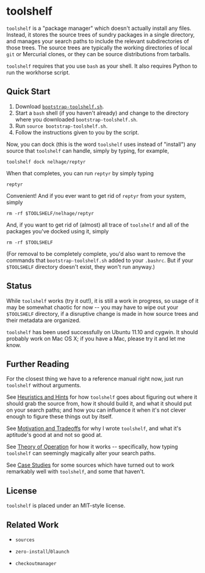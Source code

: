 toolshelf
=========

`toolshelf` is a "package manager" which doesn't actually install any files.
Instead, it stores the source trees of sundry packages in a single directory,
and manages your search paths to include the relevant subdirectories of those
trees.  The source trees are typically the working directories of local `git`
or Mercurial clones, or they can be source distributions from tarballs.

`toolshelf` requires that you use `bash` as your shell.  It also requires
Python to run the workhorse script.

Quick Start
-----------

1. Download [`bootstrap-toolshelf.sh`][].
2. Start a `bash` shell (if you haven't already) and change to the directory
   where you downloaded `bootstrap-toolshelf.sh`.
3. Run `source bootstrap-toolshelf.sh`.
4. Follow the instructions given to you by the script.

[`bootstrap-toolshelf.sh`]: https://raw.github.com/catseye/toolshelf/master/bootstrap-toolshelf.sh

Now, you can dock (this is the word `toolshelf` uses instead of "install")
any source that `toolshelf` can handle, simply by typing, for example,

    toolshelf dock nelhage/reptyr

When that completes, you can run `reptyr` by simply typing

    reptyr

Convenient!  And if you ever want to get rid of `reptyr` from your system, simply

    rm -rf $TOOLSHELF/nelhage/reptyr

And, if you want to get rid of (almost) all trace of `toolshelf` and all of
the packages you've docked using it, simply

    rm -rf $TOOLSHELF

(For removal to be completely complete, you'd also want to remove the commands
that `bootstrap-toolshelf.sh` added to your `.bashrc`.  But if your `$TOOLSHELF`
directory doesn't exist, they won't run anyway.)

Status
------

While `toolshelf` works (try it out!), it is still a work in progress, so usage
of it may be somewhat chaotic for now -- you may have to wipe out your
`$TOOLSHELF` directory, if a disruptive change is made in how source trees and
their metadata are organized.

`toolshelf` has been used successfully on Ubuntu 11.10 and cygwin.  It should
probably work on Mac OS X; if you have a Mac, please try it and let me know.

Further Reading
---------------

For the closest thing we have to a reference manual right now, just run
`toolshelf` without arguments.

See [Heuristics and Hints][] for how `toolshelf` goes about figuring out
where it should grab the source from, how it should build it, and what it
should put on your search paths; and how you can influence it when it's not
clever enough to figure these things out by itself.

See [Motivation and Tradeoffs][] for why I wrote `toolshelf`, and what it's
aptitude's good at and not so good at.

See [Theory of Operation][] for how it works -- specifically, how typing
`toolshelf` can seemingly magically alter your search paths.

See [Case Studies][] for some sources which have turned out to work remarkably
well with `toolshelf`, and some that haven't.

[Heuristics and Hints]: https://github.com/catseye/toolshelf/blob/master/doc/Heuristics_and_Hints.markdown
[Motivation and Tradeoffs]: https://github.com/catseye/toolshelf/blob/master/doc/Motivation_and_Tradeoffs.markdown
[Theory of Operation]: https://github.com/catseye/toolshelf/blob/master/doc/Theory_of_Operation.markdown
[Case Studies]: https://github.com/catseye/toolshelf/blob/master/doc/Case_Studies.markdown

License
-------

`toolshelf` is placed under an MIT-style license.

Related Work
------------

* `sources`

* `zero-install`/`0launch`

* `checkoutmanager`

